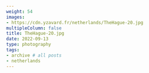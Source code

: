 ```yaml
---
weight: 54
images:
- https://cdn.yzavard.fr/netherlands/TheHague-20.jpg
multipleColumn: false
title: TheHague-20.jpg
date: 2022-09-13
type: photography
tags:
- archive # all posts
- netherlands
---
```

